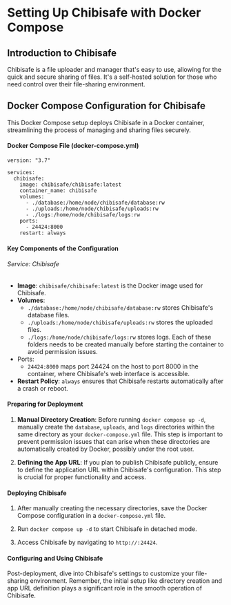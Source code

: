 # Setting Up Chibisafe with Docker Compose

## Introduction to Chibisafe

Chibisafe is a file uploader and manager that's easy to use, allowing for the quick and secure sharing of files. It's a self-hosted solution for those who need control over their file-sharing environment.

## Docker Compose Configuration for Chibisafe

This Docker Compose setup deploys Chibisafe in a Docker container, streamlining the process of managing and sharing files securely.

#### Docker Compose File (docker-compose.yml)

```
version: "3.7"

services:
  chibisafe:
    image: chibisafe/chibisafe:latest
    container_name: chibisafe
    volumes:
      - ./database:/home/node/chibisafe/database:rw
      - ./uploads:/home/node/chibisafe/uploads:rw
      - ./logs:/home/node/chibisafe/logs:rw
    ports:
      - 24424:8000
    restart: always
```

#### Key Components of the Configuration

###### Service: Chibisafe

* **Image**: <code>chibisafe/chibisafe:latest</code> is the Docker image used for Chibisafe.
* **Volumes**:
    * <code>./database:/home/node/chibisafe/database:rw</code> stores Chibisafe's database files.
    * <code>./uploads:/home/node/chibisafe/uploads:rw</code> stores the uploaded files.
    * <code>./logs:/home/node/chibisafe/logs:rw</code> stores logs. Each of these folders needs to be created manually before starting the container to avoid permission issues.
* Ports:
    * <code>24424:8000</code> maps port 24424 on the host to port 8000 in the container, where Chibisafe's web interface is accessible.
* **Restart Policy**: <code>always</code> ensures that Chibisafe restarts automatically after a crash or reboot.

#### Preparing for Deployment

1. **Manual Directory Creation**: Before running <code>docker compose up -d</code>, manually create the <code>database</code>, <code>uploads</code>, and <code>logs</code> directories within the same directory as your <code>docker-compose.yml</code> file. This step is important to prevent permission issues that can arise when these directories are automatically created by Docker, possibly under the root user.

2. **Defining the App URL**: If you plan to publish Chibisafe publicly, ensure to define the application URL within Chibisafe's configuration. This step is crucial for proper functionality and access.

#### Deploying Chibisafe

1. After manually creating the necessary directories, save the Docker Compose configuration in a <code>docker-compose.yml</code> file.

2. Run <code>docker compose up -d</code> to start Chibisafe in detached mode.

3. Access Chibisafe by navigating to <code>http://<host-ip>:24424</code>.

#### Configuring and Using Chibisafe

Post-deployment, dive into Chibisafe's settings to customize your file-sharing environment. Remember, the initial setup like directory creation and app URL definition plays a significant role in the smooth operation of Chibisafe.

